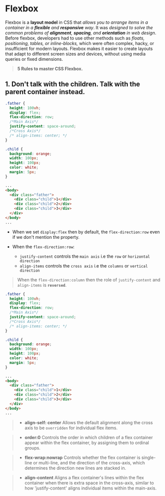 <h1 align="left">Flexbox</h1>

Flexbox is a **layout model** in CSS that _allows you to arrange items in a container in a **flexible** and **responsive** way_. It was _designed to solve the common problems of **alignment**, **spacing**, and **orientation** in web design_. Before flexbox, developers had to use other methods such as _floats, positioning, tables, or inline-blocks,_ which were often complex, hacky, or insufficient for modern layouts. Flexbox makes it easier to create layouts that adapt to different screen sizes and devices, without using media queries or fixed dimensions.

> **5 Rules to master CSS Flexbox.**

<h2 align="left">1. Don't talk with the children. Talk with the parent container instead.</h2>

```css
.father {
  height: 100vh;
  display: flex;
  flex-direction: row;
  /*Main Axis*/
  justify-content: space-around;
  /*Cross Axis*/
  /* align-items: center; */
}

.child {
  background: orange;
  width: 100px;
  height: 100px;
  color: white;
  margin: 5px;
}
```

```html
...
<body>
  <div class="father">
    <div class="child">1</div>
    <div class="child">2</div>
    <div class="child">3</div>
  </div>
</body>
...
```

- When we set `display:flex` then by default, the `flex-direction:row` even if we don't mention the property.

- When the `flex-direction:row`:
  - `justify-content` controls the `main axis` i.e the `row` or `horizontal direction`
  - `align-items` controls the `cross axis` i.e the `columns` or `vertical direction`

> When the `flex-direction:column` then the role of `justify-content` and `align-items` is **`reversed`**.

```css
.father {
  height: 100vh;
  display: flex;
  flex-direction: row;
  /*Main Axis*/
  justify-content: space-around;
  /*Cross Axis*/
  /* align-items: center; */
}

.child {
  background: orange;
  width: 100px;
  height: 100px;
  color: white;
  margin: 5px;
}
```

```html
...
<body>
  <div class="father">
    <div class="child">1</div>
    <div class="child">2</div>
    <div class="child">3</div>
  </div>
</body>
...
```

> - **align-self: center** Allows the default alignment along the cross axis to be `overridden` for individual flex items.

> - **order:0** Controls the order in which children of a flex container appear within the flex container, by assigning them to ordinal groups.

> - **flex-wrap:nowrap** Controls whether the flex container is single-line or multi-line, and the direction of the cross-axis, which determines the direction new lines are stacked in.

> - **align-content** Aligns a flex container's lines within the flex container when there is extra space in the cross-axis, similar to how 'justify-content' aligns individual items within the main-axis.
